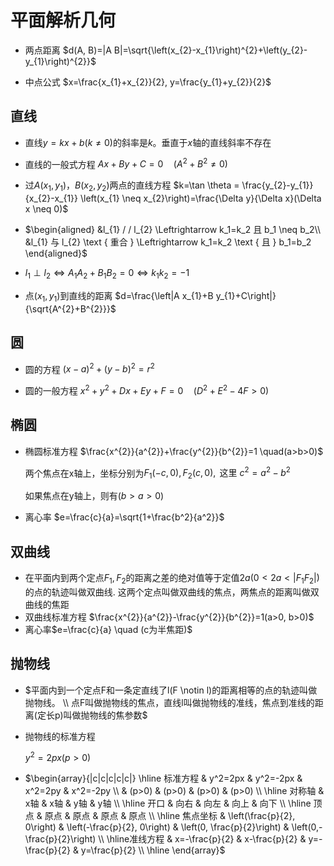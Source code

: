 # 平面解析几何



- 两点距离 $d(A, B)=|A B|=\sqrt{\left(x_{2}-x_{1}\right)^{2}+\left(y_{2}-y_{1}\right)^{2}}$

- 中点公式 $x=\frac{x_{1}+x_{2}}{2}, y=\frac{y_{1}+y_{2}}{2}$

## 直线

- 直线$y=kx+b(k\neq 0)$的斜率是$k$。垂直于$x$轴的直线斜率不存在

- 直线的一般式方程 $A x+B y+C=0 \quad\left(A^{2}+B^{2} \neq 0\right)$

- 过$A(x_1,y_1)，B(x_2,y_2)$两点的直线方程 $k=\tan \theta = \frac{y_{2}-y_{1}}{x_{2}-x_{1}} \left(x_{1} \neq x_{2}\right)=\frac{\Delta y}{\Delta x}(\Delta x \neq 0)$

- $\begin{aligned}
  &l_{1} / / l_{2} \Leftrightarrow k_1=k_2 且 b_1 \neq b_2\\
  &l_{1} 与 l_{2} \text { 重合 } \Leftrightarrow k_1=k_2 \text { 且 } b_1=b_2
  \end{aligned}$

- $l_{1} \perp l_{2} \Leftrightarrow A_{1} A_{2}+B_{1} B_{2}=0 \Leftrightarrow k_{1} k_{2}=-1$

- 点$(x_1,y_1)$到直线的距离 $d=\frac{\left|A x_{1}+B y_{1}+C\right|}{\sqrt{A^{2}+B^{2}}}$

## 圆

- 圆的方程 $(x-a)^{2}+(y-b)^{2}=r^{2}$

- 圆的一般方程 $x^{2}+y^{2}+D x+E y+F=0 \quad (D^{2}+E^{2}-4 F>0)$

## 椭圆

- 椭圆标准方程 $\frac{x^{2}}{a^{2}}+\frac{y^{2}}{b^{2}}=1 \quad(a>b>0)$

  两个焦点在x轴上，坐标分别为$F_{1}(-c, 0), F_{2}(c, 0), \text { 这里 } c^{2}=a^{2}-b^{2}$

  如果焦点在y轴上，则有$(b>a>0)$

- 离心率 $e=\frac{c}{a}=\sqrt{1+\frac{b^2}{a^2}}$

## 双曲线

- 在平面内到两个定点$F_1, F_2$的距离之差的绝对值等于定值$2a(0<2a<|F_1F_2|)$的点的轨迹叫做双曲线.  这两个定点叫做双曲线的焦点，两焦点的距离叫做双曲线的焦距
- 双曲线标准方程 $\frac{x^{2}}{a^{2}}-\frac{y^{2}}{b^{2}}=1(a>0, b>0)$
- 离心率$e=\frac{c}{a} \quad (c为半焦距)$

## 抛物线

- $平面内到一个定点F和一条定直线了l(F \notin l)的距离相等的点的轨迹叫做抛物线。 \\ 点F叫做抛物线的焦点，直线l叫做抛物线的准线，焦点到准线的距离(定长p)叫做抛物线的焦参数$

- 抛物线的标准方程 

  $y^{2}=2px (p>0)$

- $\begin{array}{|c|c|c|c|c|} \hline 标准方程 & y^2=2px & y^2=-2px & x^2=2py & x^2=-2py  \\
  & (p>0)  &  (p>0)  &  (p>0)  &  (p>0)  \\
  \hline 对称轴 & x轴 & x轴 & y轴 & y轴 \\ \hline 开口 & 向右 & 向左 & 向上 & 向下 \\ \hline 顶点 & 原点 & 原点 & 原点 & 原点 \\
  \hline 焦点坐标 & \left(\frac{p}{2}, 0\right) & \left(-\frac{p}{2}, 0\right) & \left(0, \frac{p}{2}\right) & \left(0,-\frac{p}{2}\right)  \\
  \hline准线方程 & x=-\frac{p}{2}  &  x-\frac{p}{2}  &  y=-\frac{p}{2}  &  y=\frac{p}{2} \\ \hline 
  \end{array}$